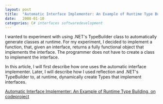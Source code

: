 ```yaml
---
layout: post
title:  "Automatic Interface Implementer: An Example of Runtime Type Building"
date:   2008-01-10
categories: C# interfaces softwaredevelopment
---
```

I wanted to experiment with using .NET's TypeBuilder class to automatically generate classes at runtime. For my experiment, I decided to implement a function, that, given an interface, returns a fully functional object that implements the interface. The programmer does not have to create a class to implement the interface.

In this article, I will first describe how one uses the automatic interface implementer. Later, I will describe how I used reflection and .NET's TypeBuilder to, at runtime, dynamically create Types that implement interfaces.

[Automatic Interface Implementer: An Example of Runtime Type Building, on codeproject](https://www.codeproject.com/Articles/22832/Automatic-Interface-Implementer-An-Example-of-Runt)
